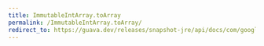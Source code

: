 ```yaml
---
title: ImmutableIntArray.toArray
permalink: /ImmutableIntArray.toArray/
redirect_to: https://guava.dev/releases/snapshot-jre/api/docs/com/google/common/primitives/ImmutableIntArray.html#toArray--
---
```

